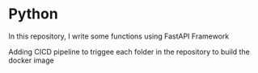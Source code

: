 # Python

In this repository, I write some functions using FastAPI Framework

Adding CICD pipeline to triggee each folder in the repository to build the docker image

